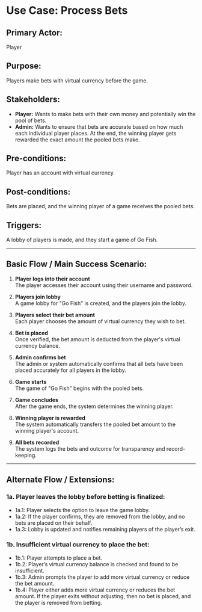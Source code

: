 # Use Case: Process Bets

## Primary Actor:
Player

## Purpose:
Players make bets with virtual currency before the game.

## Stakeholders:
- **Player:** Wants to make bets with their own money and potentially win the pool of bets.
- **Admin:** Wants to ensure that bets are accurate based on how much each individual player places. At the end, the winning player gets rewarded the exact amount the pooled bets make.

## Pre-conditions:
Player has an account with virtual currency.

## Post-conditions:
Bets are placed, and the winning player of a game receives the pooled bets.

## Triggers:
A lobby of players is made, and they start a game of Go Fish.

---

## Basic Flow / Main Success Scenario:

1. **Player logs into their account**  
   The player accesses their account using their username and password.
   
2. **Players join lobby**  
   A game lobby for "Go Fish" is created, and the players join the lobby.
   
3. **Players select their bet amount**  
   Each player chooses the amount of virtual currency they wish to bet.
   
4. **Bet is placed**  
   Once verified, the bet amount is deducted from the player's virtual currency balance.
   
5. **Admin confirms bet**  
   The admin or system automatically confirms that all bets have been placed accurately for all players in the lobby.
   
6. **Game starts**  
   The game of "Go Fish" begins with the pooled bets.
   
7. **Game concludes**  
   After the game ends, the system determines the winning player.
   
8. **Winning player is rewarded**  
   The system automatically transfers the pooled bet amount to the winning player's account.
   
9. **All bets recorded**  
   The system logs the bets and outcome for transparency and record-keeping.

---

## Alternate Flow / Extensions:

### 1a. Player leaves the lobby before betting is finalized:
  - 1a.1: Player selects the option to leave the game lobby.
  - 1a.2: If the player confirms, they are removed from the lobby, and no bets are placed on their behalf.
  - 1a.3: Lobby is updated and notifies remaining players of the player’s exit.

### 1b. Insufficient virtual currency to place the bet:
  - 1b.1: Player attempts to place a bet.
  - 1b.2: Player’s virtual currency balance is checked and found to be insufficient.
  - 1b.3: Admin prompts the player to add more virtual currency or reduce the bet amount.
  - 1b.4: Player either adds more virtual currency or reduces the bet amount. If the player exits without adjusting, then no bet is placed, and the player is removed from betting.
